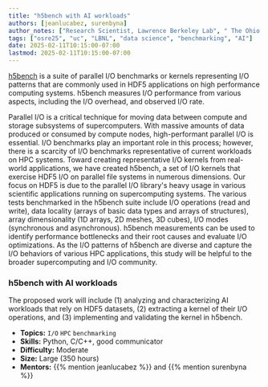 ```yaml
---
title: "h5bench with AI workloads"
authors: [jeanlucabez, surenbyna]
author_notes: ["Research Scientist, Lawrence Berkeley Lab", " The Ohio State University (OSU)"]
tags: ["osre25", "uc", "LBNL", "data science", "benchmarking", "AI"]
date: 2025-02-11T10:15:00-07:00
lastmod: 2025-02-11T10:15:00-07:00
---
```


[h5bench](https://github.com/hpc-io/h5bench) is a suite of parallel I/O benchmarks or kernels representing I/O patterns that are commonly used in HDF5 applications on high performance computing systems. h5bench measures I/O performance from various aspects, including the I/O overhead, and observed I/O rate. 

Parallel I/O is a critical technique for moving data between compute and storage subsystems of supercomputers. With massive amounts of data produced or consumed by compute nodes, high-performant parallel I/O is essential. I/O benchmarks play an important role in this process; however, there is a scarcity of I/O benchmarks representative of current workloads on HPC systems. Toward creating representative I/O kernels from real-world applications, we have created h5bench, a set of I/O kernels that exercise HDF5 I/O on parallel file systems in numerous dimensions. Our focus on HDF5 is due to the parallel I/O library's heavy usage in various scientific applications running on supercomputing systems. The various tests benchmarked in the h5bench suite include I/O operations (read and write), data locality (arrays of basic data types and arrays of structures), array dimensionality (1D arrays, 2D meshes, 3D cubes), I/O modes (synchronous and asynchronous). h5bench measurements can be used to identify performance bottlenecks and their root causes and evaluate I/O optimizations. As the I/O patterns of h5bench are diverse and capture the I/O behaviors of various HPC applications, this study will be helpful to the broader supercomputing and I/O community.

### h5bench with AI workloads

The proposed work will include (1) analyzing and characterizing AI workloads that rely on HDF5 datasets, (2) extracting a kernel of their I/O operations, and (3) implementing and validating the kernel in h5bench. 

- **Topics:** `I/O` `HPC` `benchmarking`
- **Skills:** Python, C/C++, good communicator
- **Difficulty:** Moderate
- **Size:** Large (350 hours)
- **Mentors:** {{% mention jeanlucabez %}} and {{% mention surenbyna %}}